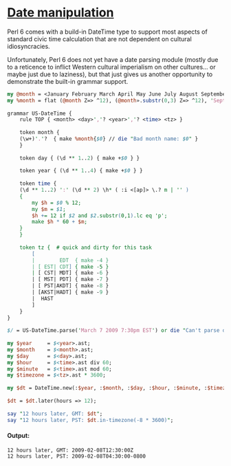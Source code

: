 [1]: https://rosettacode.org/wiki/Date_manipulation

# [Date manipulation][1]

Perl 6 comes with a build-in DateTime type
to support most aspects of standard civic time calculation
that are not dependent on cultural idiosyncracies. 

Unfortunately, Perl 6 does not yet have a date parsing module
(mostly due to a reticence to inflict Western cultural imperialism on other cultures...
or maybe just due to laziness), but that just gives us another opportunity to demonstrate the built-in grammar support.

```perl
my @month = <January February March April May June July August September October November December>;
my %month = flat (@month Z=> ^12), (@month».substr(0,3) Z=> ^12), 'Sept' => 8;
 
grammar US-DateTime {
    rule TOP { <month> <day>','? <year>','? <time> <tz> }
 
    token month {
	(\w+)'.'?  { make %month{$0} // die "Bad month name: $0" }
    }
 
    token day { (\d ** 1..2) { make +$0 } }
 
    token year { (\d ** 1..4) { make +$0 } }
 
    token time {
	(\d ** 1..2) ':' (\d ** 2) \h* ( :i <[ap]> \.? m | '' )
	{
	    my $h = $0 % 12;
	    my $m = $1;
	    $h += 12 if $2 and $2.substr(0,1).lc eq 'p';
	    make $h * 60 + $m;
	}
    }
 
    token tz {  # quick and dirty for this task
        [
        |        EDT  { make -4 }
        | [ EST| CDT] { make -5 }
        | [ CST| MDT] { make -6 }
        | [ MST| PDT] { make -7 }
        | [ PST|AKDT] { make -8 }
        | [AKST|HADT] { make -9 }
        |  HAST
        ]
    }
}
 
$/ = US-DateTime.parse('March 7 2009 7:30pm EST') or die "Can't parse date";
 
my $year     = $<year>.ast;
my $month    = $<month>.ast;
my $day      = $<day>.ast;
my $hour     = $<time>.ast div 60;
my $minute   = $<time>.ast mod 60;
my $timezone = $<tz>.ast * 3600;
 
my $dt = DateTime.new(:$year, :$month, :$day, :$hour, :$minute, :$timezone).in-timezone(0);
 
$dt = $dt.later(hours => 12);
 
say "12 hours later, GMT: $dt";
say "12 hours later, PST: $dt.in-timezone(-8 * 3600)";
```

#### Output:
```
12 hours later, GMT: 2009-02-08T12:30:00Z
12 hours later, PST: 2009-02-08T04:30:00-0800
```